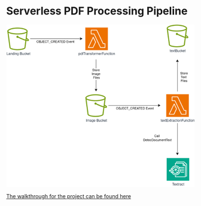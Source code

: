 # Serverless PDF Processing Pipeline

![project workflow image](./pdfTransformWorkflow.png)


[The walkthrough for the project can be found here](https://brainstobytes.com/serverless-pdf-processing-pipeline)